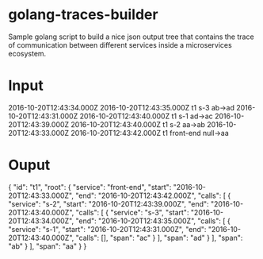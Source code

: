 # golang-traces-builder

Sample golang script to build a nice json output tree that contains the trace of communication between different services inside a microservices ecosystem.


# Input

2016-10-20T12:43:34.000Z 2016-10-20T12:43:35.000Z t1 s-3 ab->ad
2016-10-20T12:43:31.000Z 2016-10-20T12:43:40.000Z t1 s-1 ad->ac
2016-10-20T12:43:39.000Z 2016-10-20T12:43:40.000Z t1 s-2 aa->ab
2016-10-20T12:43:33.000Z 2016-10-20T12:43:42.000Z t1 front-end null->aa

# Ouput

{
  "id": "t1",
  "root": {
    "service": "front-end",
    "start": "2016-10-20T12:43:33.000Z",
    "end": "2016-10-20T12:43:42.000Z",
    "calls": [
      {
        "service": "s-2",
        "start": "2016-10-20T12:43:39.000Z",
        "end": "2016-10-20T12:43:40.000Z",
        "calls": [
          {
            "service": "s-3",
            "start": "2016-10-20T12:43:34.000Z",
            "end": "2016-10-20T12:43:35.000Z",
            "calls": [
              {
                "service": "s-1",
                "start": "2016-10-20T12:43:31.000Z",
                "end": "2016-10-20T12:43:40.000Z",
                "calls": [],
                "span": "ac"
              }
            ],
            "span": "ad"
          }
        ],
        "span": "ab"
      }
    ],
    "span": "aa"
  }
}
